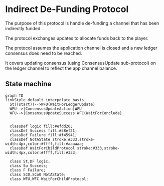 # Indirect De-Funding Protocol

The purpose of this protocol is handle de-funding a channel that has been indirectly funded.

The protocol exchanges updates to allocate funds back to the player.

The protocol assumes the application channel is closed and a new ledger consensus does need to be reached.

It covers updating consensus (using ConsensusUpdate sub-protocol) on the ledger channel to reflect the app channel balance.

## State machine

```mermaid
graph TD
linkStyle default interpolate basis
  St((start))-->WFU(WaitForLedgerUpdate)
  WFU-->|ConsensusUpdateAction|WFU
  WFU-->|ConsensusUpdateSuccess|WFC(WaitForConclude)


  classDef logic fill:#efdd20;
  classDef Success fill:#58ef21;
  classDef Failure fill:#f45941;
  classDef NotAState stroke:#333,stroke-width:4px,color:#ffff,fill:#aaaaaa;
  classDef WaitForChildProtocol stroke:#333,stroke-width:4px,color:#ffff,fill:#333;

  class St,DF logic;
  class Su Success;
  class F Failure;
  class SC0,SCo0 NotAState;
  class WFU,WFC WaitForChildProtocol;
```

